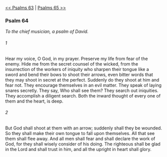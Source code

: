 [<< Psalms 63](Psalms%2063.md)  |  [Psalms 65 >>](Psalms%2065.md)

### Psalm 64

*To the chief musician, a psalm of David.*

###### 1
Hear my voice, O God, in my prayer. Preserve my life from fear of the enemy. Hide me from the secret counsel of the wicked, from the insurrection of the workers of iniquity who sharpen their tongue like a sword and bend their bows to shoot their arrows, even bitter words that they may shoot in secret at the perfect. Suddenly do they shoot at him and fear not. They encourage themselves in an evil matter. They speak of laying snares secretly. They say, Who shall see them? They search out iniquities. They accomplish a diligent search. Both the inward thought of every one of them and the heart, is deep.

###### 2
But God shall shoot at them with an arrow; suddenly shall they be wounded. So they shall make their own tongue to fall upon themselves. All that see them shall flee away. And all men shall fear and shall declare the work of God, for they shall wisely consider of his doing. The righteous shall be glad in the Lord and shall trust in him, and all the upright in heart shall glory.